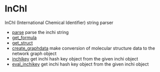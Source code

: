﻿# InChI

InChI (International Chemical Identifier) string parser

+ [parse](InChI/parse.1) parse the inchi string
+ [get_formula](InChI/get_formula.1) 
+ [get_struct](InChI/get_struct.1) 
+ [create_graphdata](InChI/create_graphdata.1) make conversion of molecular structure data to the network graph object
+ [inchikey](InChI/inchikey.1) get inchi hash key object from the given inchi object
+ [eval_inchikey](InChI/eval_inchikey.1) get inchi hash key object from the given inchi object
